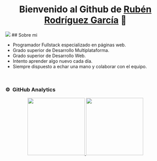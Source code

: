 <div align="center">
<h1 align="center">Bienvenido al Github de <a href="https://aristi.dev">Rubén Rodríguez García</a> 👋</h1>
</div>
<img src="[https://imgur.com/gLTolhi](https://i.imgur.com/QDTYfio.png)"/>
## Sobre mi

- Programador Fullstack especializado en páginas web.  
- Grado superior de Desarrollo Multiplataforma.
- Grado superior de Desarrollo Web.
- Intento aprender algo nuevo cada día.
- Siempre dispuesto a echar una mano y colaborar con el equipo.
<br>


### ⚙️ &nbsp;GitHub Analytics

<p align="center">
<a href="https://github.com/ArisGuimera">
  <img height="180em" src="https://github-readme-stats-eight-theta.vercel.app/api?username=ruben0r&show_icons=true&theme=algolia&include_all_commits=true&count_private=true"/>
  <img height="180em" src="https://github-readme-stats-eight-theta.vercel.app/api/top-langs/?username=ruben0r&layout=compact&langs_count=8&theme=algolia"/>
</a>
</p>
